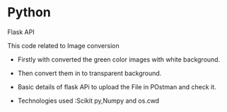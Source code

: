 # Python
Flask API

This code related to Image conversion 
- Firstly with converted the green color images with white background.
- Then convert them in to transparent background.
- Basic details of flask APi to upload the File in POstman and check it.

- Technologies used :Scikit py,Numpy and os.cwd

